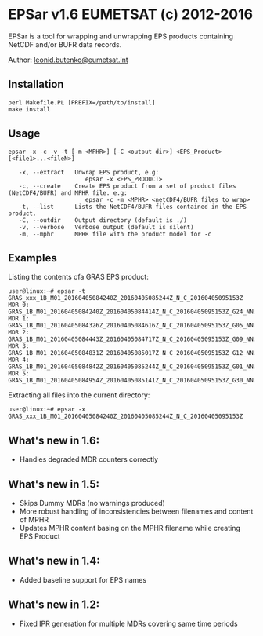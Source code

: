 # EPSar v1.6                                  EUMETSAT (c) 2012-2016

EPSar is a tool for wrapping and unwrapping EPS products containing NetCDF and/or BUFR data records.

Author: leonid.butenko@eumetsat.int

## Installation

    perl Makefile.PL [PREFIX=/path/to/install]
    make install

## Usage

    epsar -x -c -v -t [-m <MPHR>] [-C <output dir>] <EPS_Product> [<file1>...<fileN>]

       -x, --extract   Unwrap EPS product, e.g:
                          epsar -x <EPS_PRODUCT>
       -c, --create    Create EPS product from a set of product files (NetCDF4/BUFR) and MPHR file. e.g:
                          epsar -c -m <MPHR> <netCDF4/BUFR files to wrap>
       -t, --list      Lists the NetCDF4/BUFR files contained in the EPS product.
       -C, --outdir    Output directory (default is ./)
       -v, --verbose   Verbose output (default is silent)
       -m, --mphr      MPHR file with the product model for -c


## Examples

Listing the contents ofa GRAS EPS product:

    user@linux:~# epsar -t GRAS_xxx_1B_M01_20160405084240Z_20160405085244Z_N_C_20160405095153Z
    MDR 0: GRAS_1B_M01_20160405084240Z_20160405084414Z_N_C_20160405095153Z_G24_NN.nc
    MDR 1: GRAS_1B_M01_20160405084326Z_20160405084616Z_N_C_20160405095153Z_G05_NN.nc
    MDR 2: GRAS_1B_M01_20160405084443Z_20160405084717Z_N_C_20160405095153Z_G09_NN.nc
    MDR 3: GRAS_1B_M01_20160405084831Z_20160405085017Z_N_C_20160405095153Z_G12_NN.nc
    MDR 4: GRAS_1B_M01_20160405084842Z_20160405085244Z_N_C_20160405095153Z_G01_NN.nc
    MDR 5: GRAS_1B_M01_20160405084954Z_20160405085141Z_N_C_20160405095153Z_G30_NN.nc

Extracting all files into the current directory:

    user@linux:~# epsar -x GRAS_xxx_1B_M01_20160405084240Z_20160405085244Z_N_C_20160405095153Z


## What's new in 1.6:

- Handles degraded MDR counters correctly

## What's new in 1.5:

- Skips Dummy MDRs (no warnings produced)
- More robust handling of inconsistencies between filenames and content of MPHR
- Updates MPHR content basing on the MPHR filename while creating EPS Product

## What's new in 1.4:

- Added baseline support for EPS names

## What's new in 1.2:

- Fixed IPR generation for multiple MDRs covering same time periods
